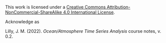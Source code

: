 This work is licensed under a [Creative Commons Attribution-NonCommercial-ShareAlike 4.0 International License](https://creativecommons.org/licenses/by-nc-sa/4.0/).

Acknowledge as

Lilly, J. M. (2022).  *Ocean/Atmosphere Time Series Analysis* course notes, v. 0.2. 

